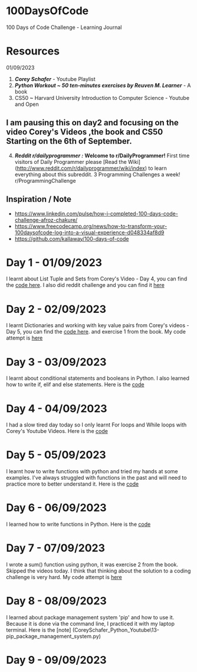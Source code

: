 # 100DaysOfCode
100 Days of Code Challenge - Learning Journal

# Resources
01/09/2023
 1.  ***Corey Schafer*** - Youtube Playlist
 2. ***Python Workout ~ 50 ten-minutes exercises by Reuven M. Learner*** - A book
 3. CS50 ~ Harvard University Introduction to Computer Science - Youtube and Open 


 ## I am pausing this on day2 and focusing on the video Corey's Videos ,the book and CS50 Starting on the 6th of September.
 4.  ***Reddit r/dailyprogrammer :*** **Welcome to r/DailyProgrammer!** First time visitors of Daily Programmer please [Read the Wiki] (http://www.reddit.com/r/dailyprogrammer/wiki/index) to learn everything about this subreddit. 3 Programming Challenges a week! r/ProgrammingChallenge

 ## Inspiration / Note
 - https://www.linkedin.com/pulse/how-i-completed-100-days-code-challenge-afroz-chakure/
 - https://www.freecodecamp.org/news/how-to-transform-your-100daysofcode-log-into-a-visual-experience-d048334af8d9
 - https://github.com/kallaway/100-days-of-code


# Day 1 - 01/09/2023
I learnt about List Tuple and Sets from Corey's Video - Day 4, you can find the [code here](CoreySchafer_Python_Youtube\4-Lists_Tuples_and_Sets.py). I also did reddit challenge and you can find it [here](Day01\Day01.md)

# Day 2 - 02/09/2023
I learnt Dictionaries and working with key value pairs from Corey's videos - Day 5, you can find the [code here](CoreySchafer_Python_Youtube\5-Dictionaries_Working_with_Key_Value_Pairs.py). 
and exercise 1 from the book. My code attempt is [here](Day02\exercise1_Number_guessing_game.py)

# Day 3 - 03/09/2023
I learnt about conditional statements and booleans in Python. I also learned how to write if, elif and else statements. Here is the [code](CoreySchafer_Python_Youtube\6-Conditionals_and_Booleans_If_Else_and_Elif_Statement.py)

# Day 4 - 04/09/2023
I had a slow tired day today so I only learnt For loops and While loops with Corey's Youtube Videos. Here is the [code](CoreySchafer_Python_Youtube\7-Loops_and_Iterations_For_While_Loops.py)


# Day 5 - 05/09/2023
I learnt how to write functions with python and tried my hands at some examples. I've always struggled with functions in the past and will need to practice more to better understand it. Here is the [code](CoreySchafer_Python_Youtube\7-Loops_and_Iterations_For_While_Loops.py)


# Day 6 - 06/09/2023
I learned how to write functions in Python. Here is the [code](CoreySchafer_Python_Youtube\8-Functions.py)


# Day 7 - 07/09/2023
I wrote a sum() function using python, it was exercise 2 from the book. Skipped the videos today. I think that thinking about the solution to a coding challenge is very hard. My code attempt is [here](Day06_07\Exercise2_summing_numbers.py)

# Day 8 - 08/09/2023
I learned about package management system 'pip' and how to use it. Because it is done via the command line, I practiced it with my laptop terminal. Here is the [note] (CoreySchafer_Python_Youtube\13-pip_package_management_system.py)

# Day 9 - 09/09/2023

